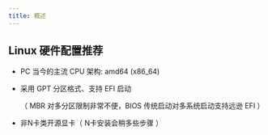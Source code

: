```yaml
---
title: 概述
---
```


## Linux 硬件配置推荐

- PC 当今的主流 CPU 架构: amd64 (x86_64)
- 采用 GPT 分区格式、支持 EFI 启动

  （ MBR 对多分区限制非常不便，BIOS 传统启动对多系统启动支持远逊 EFI ）

- 非N卡类开源显卡（ N卡安装会稍多些步骤 ）
